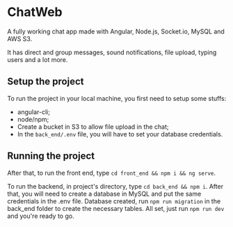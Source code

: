 # ChatWeb
A fully working chat app made with Angular, Node.js, Socket.io, MySQL and AWS S3.

It has direct and group messages, sound notifications, file upload, typing users and a lot more.

## Setup the project

To run the project in your local machine, you first need to setup some stuffs:

- angular-cli;
- node/npm;
- Create a bucket in S3 to allow file upload in the chat;
- In the `back_end/.env` file, you will have to set your database credentials.

## Running the project

After that, to run the front end, type `cd front_end && npm i && ng serve`.

To run the backend, in project's directory, type `cd back_end && npm i`.
After that, you will need to create a database in MySQL and put the same credentials in the .env file.
Database created, run `npm run migration` in the back_end folder to create the necessary tables.
All set, just run `npm run dev` and you're ready to go.
